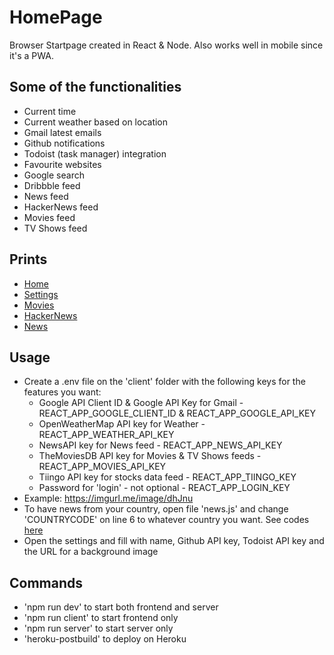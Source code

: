 # HomePage
 Browser Startpage created in React & Node. Also works well in mobile since it's a PWA.
   
 ## Some of the functionalities
  * Current time
  * Current weather based on location
  * Gmail latest emails
  * Github notifications
  * Todoist (task manager) integration
  * Favourite websites
  * Google search
  * Dribbble feed
  * News feed
  * HackerNews feed
  * Movies feed
  * TV Shows feed
    
  ## Prints
  * [Home](https://imgurl.me/image/dPApM)
  * [Settings](https://imgurl.me/image/dPoch)
  * [Movies](https://imgurl.me/image/dPmMv)
  * [HackerNews](https://imgurl.me/image/dPljH)
  * [News](https://imgurl.me/image/dPOGR)
  
  ## Usage
  * Create a .env file on the 'client' folder with the following keys for the features you want:
      * Google API Client ID & Google API Key for Gmail - REACT_APP_GOOGLE_CLIENT_ID & REACT_APP_GOOGLE_API_KEY 
      * OpenWeatherMap API key for Weather - REACT_APP_WEATHER_API_KEY 
      * NewsAPI key for News feed - REACT_APP_NEWS_API_KEY
      * TheMoviesDB API key for Movies & TV Shows feeds - REACT_APP_MOVIES_API_KEY
      * Tiingo API key for stocks data feed - REACT_APP_TIINGO_KEY
      * Password for 'login' - not optional - REACT_APP_LOGIN_KEY
  * Example: https://imgurl.me/image/dhJnu
  * To have news from your country, open file 'news.js' and change 'COUNTRYCODE' on line 6 to whatever country you want. See codes [here](https://newsapi.org/sources)
  * Open the settings and fill with name, Github API key, Todoist API key and the URL for a background image
  
  ## Commands
  * 'npm run dev' to start both frontend and server
  * 'npm run client' to start frontend only
  * 'npm run server' to start server only
  * 'heroku-postbuild' to deploy on Heroku
  


